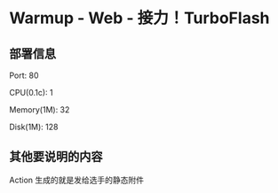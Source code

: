 # Warmup - Web - 接力！TurboFlash

## 部署信息

Port: 80

CPU(0.1c): 1

Memory(1M): 32

Disk(1M): 128

## 其他要说明的内容

Action 生成的就是发给选手的静态附件
